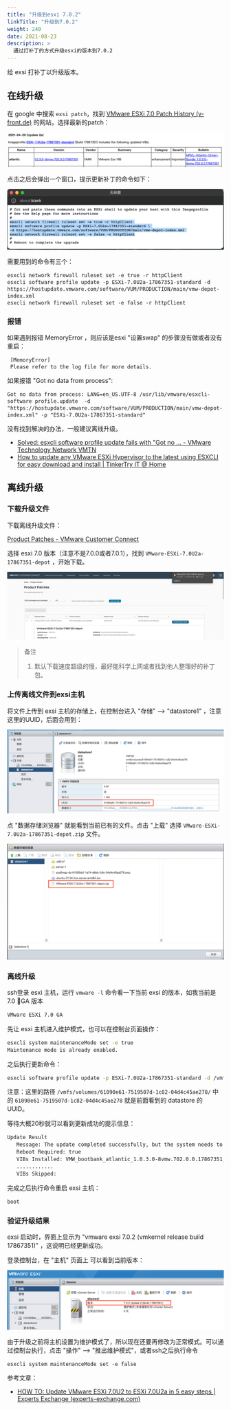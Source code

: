 ```yaml
---
title: "升级到esxi 7.0.2"
linkTitle: "升级到7.0.2"
weight: 240
date: 2021-08-23
description: >
  通过打补丁的方式升级esxi的版本到7.0.2
---
```


给 exsi 打补丁以升级版本。

## 在线升级

在 google 中搜索 `exsi patch`，找到 [VMware ESXi 7.0 Patch History (v-front.de)](https://esxi-patches.v-front.de/) 的网站，选择最新的patch：

![](images/latest-patch.png)

点击之后会弹出一个窗口，提示更新补丁的命令如下：

![](images/patch-commands.png)

需要用到的命令有三个：

```
esxcli network firewall ruleset set -e true -r httpClient
esxcli software profile update -p ESXi-7.0U2a-17867351-standard -d https://hostupdate.vmware.com/software/VUM/PRODUCTION/main/vmw-depot-index.xml
esxcli network firewall ruleset set -e false -r httpClient
```

### 报错

如果遇到报错 MemoryError ，则应该是esxi "设置swap" 的步骤没有做或者没有重启： 

```
 [MemoryError]
 Please refer to the log file for more details.
```

如果报错 "Got no data from process":

```
Got no data from process: LANG=en_US.UTF-8 /usr/lib/vmware/esxcli-software profile.update  -d "https://hostupdate.vmware.com/software/VUM/PRODUCTION/main/vmw-depot-index.xml" -p "ESXi-7.0U2a-17867351-standard"  
```

没有找到解决的办法，一般建议离线升级。

- [Solved: esxcli software profile update fails with "Got no ... - VMware Technology Network VMTN](https://communities.vmware.com/t5/ESXi-Discussions/esxcli-software-profile-update-fails-with-quot-Got-no-data-from/td-p/2847478)
- [How to update any VMware ESXi Hypervisor to the latest using ESXCLI for easy download and install | TinkerTry IT @ Home](https://tinkertry.com/easy-update-to-latest-esxi#apr-14-2019-update)

## 离线升级

### 下载升级文件

下载离线升级文件：

[Product Patches - VMware Customer Connect](https://customerconnect.vmware.com/patch/)

选择 esxi 7.0 版本（注意不是7.0.0或者7.0.1），找到 `VMware-ESXi-7.0U2a-17867351-depot` ，开始下载。

![](images/patch-download.png)

> 备注
>
> 1. 默认下载速度超级的慢，最好能科学上网或者找到他人整理好的补丁包。
>

### 上传离线文件到exsi主机

将文件上传到 exsi 主机的存储上，在控制台进入 "存储" --> "datastore1" ，注意这里的UUID，后面会用到：

![](images/datastore-page.png)

点 "数据存储浏览器" 就能看到当前已有的文件。点击 "上载" 选择 `VMware-ESXi-7.0U2a-17867351-depot.zip` 文件。

![](images/datastore-upload.png)

### 离线升级

ssh登录 esxi 主机，运行 `vmware -l` 命令看一下当前 exsi 的版本，如我当前是 7.0 GA 版本

```bash
VMware ESXi 7.0 GA
```

先让 esxi 主机进入维护模式，也可以在控制台页面操作：

```bash
esxcli system maintenanceMode set -e true
Maintenance mode is already enabled.
```

之后执行更新命令：

```bash
esxcli software profile update -p ESXi-7.0U2a-17867351-standard -d /vmfs/volumes/61090e61-7519507d-1c82-04d4c45ae278/VMware-ESXi-7.0U2a-17867351-depot.zip
```

注意：这里的路径 `/vmfs/volumes/61090e61-7519507d-1c82-04d4c45ae278/` 中的 `61090e61-7519507d-1c82-04d4c45ae278` 就是前面看到的 datastore 的 UUID。

等待大概20秒就可以看到更新成功的提示信息：

```bash
Update Result
   Message: The update completed successfully, but the system needs to be rebooted for the changes to be effective.
   Reboot Required: true
   VIBs Installed: VMW_bootbank_atlantic_1.0.3.0-8vmw.702.0.0.17867351, VMW_bootbank_bnxtnet_216.0.50.0-34vmw.702.0.0.17867351, VMW_bootbank_bnxtroce_216.0.58.0-19vmw.702.0.0.17867351, VMW_bootbank_brcmfcoe_12.0.1500.1-2vmw.702.0.0.17867351, 
   ............
   VIBs Skipped: 
```

完成之后执行命令重启 exsi 主机：

```bash
boot
```

### 验证升级结果

exsi 启动时，界面上显示为 "vmware exsi 7.0.2 (vmkernel release build 17867351)" ，这说明已经更新成功。

登录控制台，在 "主机" 页面上 可以看到当前版本：

![](images/patch-result.png)

由于升级之前将主机设置为维护模式了，所以现在还要再修改为正常模式。可以通过控制台执行，点击 "操作" --> "推出维护模式"，或者ssh之后执行命令

```
esxcli system maintenanceMode set -e false
```

参考文章：

- [HOW TO: Update VMware ESXi 7.0U2 to ESXi 7.0U2a in 5 easy steps | Experts Exchange (experts-exchange.com)](https://www.experts-exchange.com/articles/36038/HOW-TO-Update-VMware-ESXi-7-0U2-to-ESXi-7-0U2a-in-5-easy-steps.html)

  

